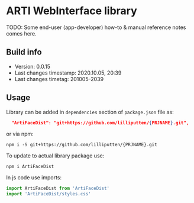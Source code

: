 # ARTI WebInterface library

TODO: Some end-user (app-developer) how-to & manual reference notes comes here.

## Build info

- Version: 0.0.15
- Last changes timestamp: 2020.10.05, 20:39
- Last changes timetag: 201005-2039

## Usage

Library can be added in `dependencies` section of `package.json` file as:

```json
  "ArtiFaceDist": "git+https://github.com/lilliputten/{PRJNAME}.git",
```

or via npm:

```shell
npm i -S git+https://github.com/lilliputten/{PRJNAME}.git
```

To update to actual library package use:
```shell
npm i ArtiFaceDist
```

In js code use imports:

```javascript
import ArtiFaceDist from 'ArtiFaceDist'
import 'ArtiFaceDist/styles.css'
```

